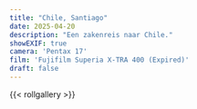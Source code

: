```yaml
---
title: "Chile, Santiago"
date: 2025-04-20
description: "Een zakenreis naar Chile."
showEXIF: true
camera: 'Pentax 17'
film: 'Fujifilm Superia X-TRA 400 (Expired)'
draft: false
---
```


{{< rollgallery >}}
